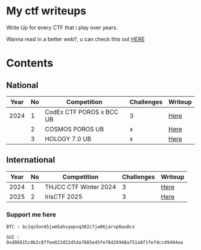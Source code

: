 # My ctf writeups
Write Up for every CTF that i play over years.

Wanna read in a better web?, u can check this out [HERE](https://zencipher.gitbook.io/home)

# Contents
## National
| Year | No | Competition | Challenges | Writeup |
| ---- | -- | ----------- | ---------- | ------- |
| 2024 | 1 | CodEx CTF POROS x BCC UB | 3 | [Here](National/CodEx%202024/README.md)
|      | 2 | COSMOS POROS UB | x | [Here](National/COSMOS%20UB%202024/README.md)
|      | 3 | HOLOGY 7.0 UB | x | [Here](National/HOLOGY%2H7.0)

## International
| Year | No | Competition | Challenges | Writeup |
| ---- | -- | ----------- | ---------- | ------- |
| 2024 | 1 | THJCC CTF Winter 2024 | 3 | [Here](International/THJCC%20CTF%202024%20Winter/README.md)
| 2025 | 2 | IrisCTF 2025 | 3 | [Here](International/IrisCTF%202025/README.md)






### Support me here
```
BTC : bc1qs5nn45jwm5ahvywpvq382c7jw06jarvp0au0cx
```
```
SUI : 0xd86815c8b2c87fee022d22d5da7885e45fe78d26948a751a8f1fefdccd9494ea
```


<!--<a href='#'><img height='150px' src='https://cryptologos.cc/logos/sui-sui-logo.png?v=040'></a>
<a href='#'><img height='150px' src='https://cryptologos.cc/logos/bitcoin-btc-logo.png?v=040'></a>
